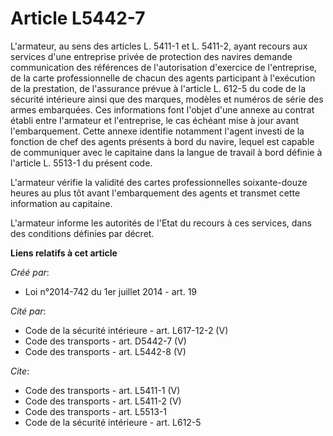 # Article L5442-7

L'armateur, au sens des articles L. 5411-1 et L. 5411-2, ayant recours aux services d'une entreprise privée de protection des
navires demande communication des références de l'autorisation d'exercice de l'entreprise, de la carte professionnelle de
chacun des agents participant à l'exécution de la prestation, de l'assurance prévue à l'article L. 612-5 du code de la
sécurité intérieure ainsi que des marques, modèles et numéros de série des armes embarquées. Ces informations font l'objet
d'une annexe au contrat établi entre l'armateur et l'entreprise, le cas échéant mise à jour avant l'embarquement. Cette
annexe identifie notamment l'agent investi de la fonction de chef des agents présents à bord du navire, lequel est capable de
communiquer avec le capitaine dans la langue de travail à bord définie à l'article L. 5513-1 du présent code. 

L'armateur vérifie la validité des cartes professionnelles soixante-douze heures au plus tôt avant l'embarquement des agents
et transmet cette information au capitaine. 

L'armateur informe les autorités de l'Etat du recours à ces services, dans des conditions définies par décret.

**Liens relatifs à cet article**

_Créé par_:

  - Loi n°2014-742 du 1er juillet 2014 - art. 19

_Cité par_:

  - Code de la sécurité intérieure - art. L617-12-2 (V)
  - Code des transports - art. D5442-7 (V)
  - Code des transports - art. L5442-8 (V)

_Cite_:

  - Code des transports - art. L5411-1 (V)
  - Code des transports - art. L5411-2 (V)
  - Code des transports - art. L5513-1
  - Code de la sécurité intérieure - art. L612-5
